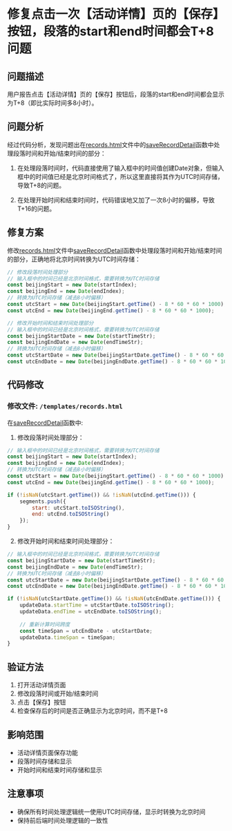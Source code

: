 # 修复点击一次【活动详情】页的【保存】按钮，段落的start和end时间都会T+8问题

## 问题描述
用户报告点击【活动详情】页的【保存】按钮后，段落的start和end时间都会显示为T+8（即比实际时间多8小时）。

## 问题分析
经过代码分析，发现问题出在[records.html](file:///Users/amy/Documents/codes/time_recoder/templates/records.html)文件中的[saveRecordDetail](file:///Users/amy/Documents/codes/time_recoder/static/js/modules/ui.js#L768-L973)函数中处理段落时间和开始/结束时间的部分：

1. 在处理段落时间时，代码直接使用了输入框中的时间值创建Date对象，但输入框中的时间值已经是北京时间格式了，所以这里直接将其作为UTC时间存储，导致T+8的问题。

2. 在处理开始时间和结束时间时，代码错误地又加了一次8小时的偏移，导致T+16的问题。

## 修复方案
修改[records.html](file:///Users/amy/Documents/codes/time_recoder/templates/records.html)文件中[saveRecordDetail](file:///Users/amy/Documents/codes/time_recoder/static/js/modules/ui.js#L768-L973)函数中处理段落时间和开始/结束时间的部分，正确地将北京时间转换为UTC时间存储：

```javascript
// 修改段落时间处理部分
// 输入框中的时间已经是北京时间格式，需要转换为UTC时间存储
const beijingStart = new Date(startIndex);
const beijingEnd = new Date(endIndex);
// 转换为UTC时间存储（减去8小时偏移）
const utcStart = new Date(beijingStart.getTime() - 8 * 60 * 60 * 1000);
const utcEnd = new Date(beijingEnd.getTime() - 8 * 60 * 60 * 1000);

// 修改开始时间和结束时间处理部分
// 输入框中的时间已经是北京时间格式，需要转换为UTC时间存储
const beijingStartDate = new Date(startTimeStr);
const beijingEndDate = new Date(endTimeStr);
// 转换为UTC时间存储（减去8小时偏移）
const utcStartDate = new Date(beijingStartDate.getTime() - 8 * 60 * 60 * 1000);
const utcEndDate = new Date(beijingEndDate.getTime() - 8 * 60 * 60 * 1000);
```

## 代码修改

### 修改文件: `/templates/records.html`

在[saveRecordDetail](file:///Users/amy/Documents/codes/time_recoder/static/js/modules/ui.js#L768-L973)函数中:

1. 修改段落时间处理部分：
```javascript
// 输入框中的时间已经是北京时间格式，需要转换为UTC时间存储
const beijingStart = new Date(startIndex);
const beijingEnd = new Date(endIndex);
// 转换为UTC时间存储（减去8小时偏移）
const utcStart = new Date(beijingStart.getTime() - 8 * 60 * 60 * 1000);
const utcEnd = new Date(beijingEnd.getTime() - 8 * 60 * 60 * 1000);

if (!isNaN(utcStart.getTime()) && !isNaN(utcEnd.getTime())) {
    segments.push({
        start: utcStart.toISOString(),
        end: utcEnd.toISOString()
    });
}
```

2. 修改开始时间和结束时间处理部分：
```javascript
// 输入框中的时间已经是北京时间格式，需要转换为UTC时间存储
const beijingStartDate = new Date(startTimeStr);
const beijingEndDate = new Date(endTimeStr);
// 转换为UTC时间存储（减去8小时偏移）
const utcStartDate = new Date(beijingStartDate.getTime() - 8 * 60 * 60 * 1000);
const utcEndDate = new Date(beijingEndDate.getTime() - 8 * 60 * 60 * 1000);

if (!isNaN(utcStartDate.getTime()) && !isNaN(utcEndDate.getTime())) {
    updateData.startTime = utcStartDate.toISOString();
    updateData.endTime = utcEndDate.toISOString();
    
    // 重新计算时间跨度
    const timeSpan = utcEndDate - utcStartDate;
    updateData.timeSpan = timeSpan;
}
```

## 验证方法
1. 打开活动详情页面
2. 修改段落时间或开始/结束时间
3. 点击【保存】按钮
4. 检查保存后的时间是否正确显示为北京时间，而不是T+8

## 影响范围
- 活动详情页面保存功能
- 段落时间存储和显示
- 开始时间和结束时间存储和显示

## 注意事项
- 确保所有时间处理逻辑统一使用UTC时间存储，显示时转换为北京时间
- 保持前后端时间处理逻辑的一致性